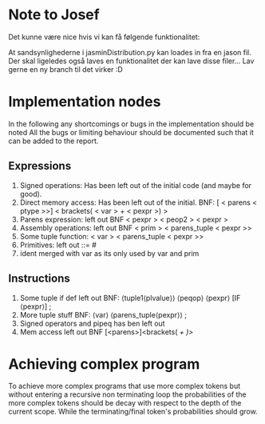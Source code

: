 # Note to Josef


Det kunne være nice hvis vi kan  få følgende funktionalitet:

At sandsynlighederne i jasminDistribution.py kan loades in fra en jason fil.
Der skal ligeledes også laves en funktionalitet der kan lave disse filer... 
Lav gerne en ny branch til det virker :D


# Implementation nodes

In the following any shortcomings or bugs in the implementation should be noted
All the bugs or limiting behaviour should be documented such that it can be 
added to the report.

## Expressions

1. Signed operations: Has been left out of the initial code (and maybe for good).
2. Direct memory access: Has been left out of the initial. BNF: [ < parens < ptype >>] < brackets( < var > + < pexpr >) >
3. Parens expression: left out BNF < pexpr > < peop2 > < pexpr >
4. Assembly operations: left out BNF < prim > < parens_tuple < pexpr >>
5. Some tuple function: < var > < parens_tuple < pexpr >> 
6. Primitives: left out <prim> ::= # <ident>
7. ident merged with var as its only used by var and prim 


## Instructions

1. Some tuple if def left out BNF: ⟨tuple1⟨plvalue⟩⟩ ⟨peqop⟩ ⟨pexpr⟩ [IF ⟨pexpr⟩] ;
2. More tuple stuff BNF: ⟨var⟩ ⟨parens_tuple⟨pexpr⟩⟩ ;
3. Signed operators and pipeq has ben left out
4. Mem access left out BNF [<parens<ptype>>]<brackets(<var> + <pexpr>)>

# Achieving complex program

To achieve more complex programs that use more complex tokens but without entering a recursive non terminating loop
the probabilities of the more complex tokens should be decay with respect to the depth of the current scope. 
While the terminating/final token's probabilities should grow.
